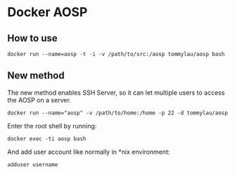 # Docker AOSP

## How to use

```
docker run --name=aosp -t -i -v /path/to/src:/aosp tommylau/aosp bash
```

## New method

The new method enables SSH Server, so it can let multiple users to access the AOSP on a server.

```
docker run --name="aosp" -v /path/to/home:/home -p 22 -d tommylau/aosp
```

Enter the root shell by running:

```
docker exec -ti aosp bash
```

And add user account like normally in *nix environment:

```
adduser username
```
